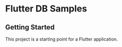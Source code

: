 # Flutter DB Samples

## Getting Started

This project is a starting point for a Flutter application.